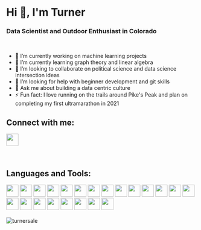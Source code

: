 # Hi 👋, I'm Turner
### Data Scientist and Outdoor Enthusiast in Colorado

<br />

- 🔭 I’m currently working on machine learning projects
- 🌱 I’m currently learning graph theory and linear algebra
- 👯 I’m looking to collaborate on political science and data science intersection ideas
- 🤔 I’m looking for help with beginner development and git skills
- 💬 Ask me about building a data centric culture
- ⚡ Fun fact: I love running on the trails around Pike's Peak and plan on completing my first ultramarathon in 2021

## Connect with me:
[<img height="32" width="32" src="https://cdn.jsdelivr.net/npm/simple-icons@v3/icons/linkedin.svg" />][linkedin]

<br />

## Languages and Tools:
<img height="32" width="32" src="http://simpleicons.org/icons/kubernetes.svg" />
<img height="32" width="32" src="http://simpleicons.org/icons/docker.svg" />
<img height="32" width="32" src="http://simpleicons.org/icons/visualstudiocode.svg" />
<img height="32" width="32" src="http://simpleicons.org/icons/linux.svg" />
<img height="32" width="32" src="http://simpleicons.org/icons/tensorflow.svg" />
<img height="32" width="32" src="http://simpleicons.org/icons/scikit-learn.svg" />
<img height="32" width="32" src="http://simpleicons.org/icons/microsoftsqlserver.svg" />
<img height="32" width="32" src="http://simpleicons.org/icons/postgresql.svg" />
<img height="32" width="32" src="http://simpleicons.org/icons/apachespark.svg" />
<img height="32" width="32" src="http://simpleicons.org/icons/apachekafka.svg" />
<img height="32" width="32" src="https://external-content.duckduckgo.com/iu/?u=https%3A%2F%2Fcdn.onlinewebfonts.com%2Fsvg%2Fimg_266247.png&f=1&nofb=1" />
<img height="32" width="32" src="http://simpleicons.org/icons/python.svg" />
<img height="32" width="32" src="http://simpleicons.org/icons/r.svg" />
<img height="32" width="32" src="http://simpleicons.org/icons/powerbi.svg" />
<img height="32" width="32" src="http://simpleicons.org/icons/jupyter.svg" />
<img height="32" width="32" src="http://simpleicons.org/icons/pandas.svg" />
<img height="32" width="32" src="http://simpleicons.org/icons/numpy.svg" />
<img height="32" width="32" src="http://simpleicons.org/icons/dynamics365.svg" />
<img height="32" width="32" src="http://simpleicons.org/icons/googlecloud.svg" />
<img height="32" width="32" src="http://simpleicons.org/icons/amazonaws.svg" />
<img height="32" width="32" src="http://simpleicons.org/icons/googlemaps.svg" />
<img height="32" width="32" src="http://simpleicons.org/icons/microsoftoffice.svg" />

<br />
<br />

<img align="center" src="https://github-readme-stats.vercel.app/api?username=turnersale&show_icons=true&locale=en" alt="turnersale" />

</details>

[linkedin]: https://linkedin.com/in/turner-sale-71b8b0ba
